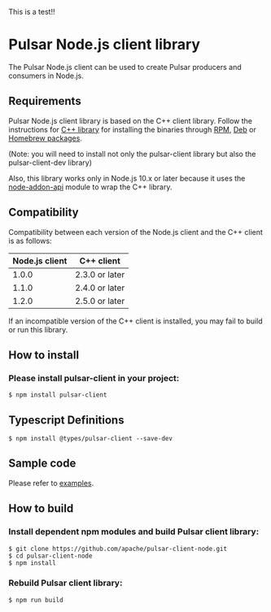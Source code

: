 <!--

    Licensed to the Apache Software Foundation (ASF) under one
    or more contributor license agreements.  See the NOTICE file
    distributed with this work for additional information
    regarding copyright ownership.  The ASF licenses this file
    to you under the Apache License, Version 2.0 (the
    "License"); you may not use this file except in compliance
    with the License.  You may obtain a copy of the License at

      http://www.apache.org/licenses/LICENSE-2.0

    Unless required by applicable law or agreed to in writing,
    software distributed under the License is distributed on an
    "AS IS" BASIS, WITHOUT WARRANTIES OR CONDITIONS OF ANY
    KIND, either express or implied.  See the License for the
    specific language governing permissions and limitations
    under the License.

-->

This is a test!!

# Pulsar Node.js client library

The Pulsar Node.js client can be used to create Pulsar producers and consumers in Node.js.

## Requirements

Pulsar Node.js client library is based on the C++ client library. Follow the instructions for
[C++ library](https://pulsar.apache.org/docs/en/client-libraries-cpp/) for installing the binaries through
[RPM](https://pulsar.apache.org/docs/en/client-libraries-cpp/#rpm),
[Deb](https://pulsar.apache.org/docs/en/client-libraries-cpp/#deb) or
[Homebrew packages](https://pulsar.apache.org/docs/en/client-libraries-cpp/#macos).

(Note: you will need to install not only the pulsar-client library but also the pulsar-client-dev library)

Also, this library works only in Node.js 10.x or later because it uses the
[node-addon-api](https://github.com/nodejs/node-addon-api) module to wrap the C++ library.

## Compatibility

Compatibility between each version of the Node.js client and the C++ client is as follows:

| Node.js client | C++ client     |
|----------------|----------------|
| 1.0.0          | 2.3.0 or later |
| 1.1.0          | 2.4.0 or later |
| 1.2.0          | 2.5.0 or later |

If an incompatible version of the C++ client is installed, you may fail to build or run this library.

## How to install

### Please install pulsar-client in your project:

```shell
$ npm install pulsar-client
```

## Typescript Definitions

```shell
$ npm install @types/pulsar-client --save-dev
```

## Sample code

Please refer to [examples](https://github.com/apache/pulsar-client-node/tree/master/examples).

## How to build

### Install dependent npm modules and build Pulsar client library:

```shell
$ git clone https://github.com/apache/pulsar-client-node.git
$ cd pulsar-client-node
$ npm install
```

### Rebuild Pulsar client library:

```shell
$ npm run build
```
